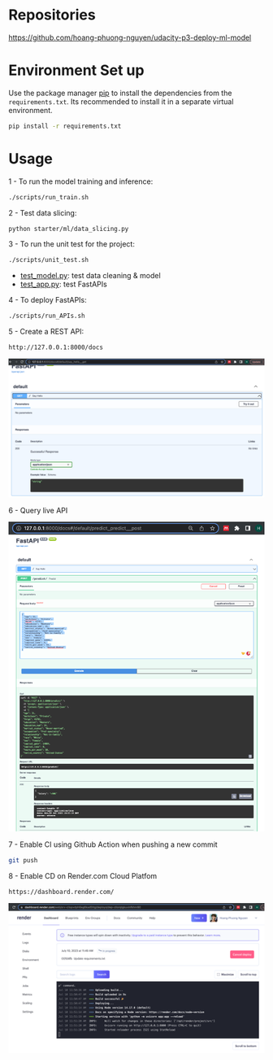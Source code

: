 # Repositories
https://github.com/hoang-phuong-nguyen/udacity-p3-deploy-ml-model


# Environment Set up
Use the package manager [pip](https://pip.pypa.io/en/stable/) to install the dependencies from the ```requirements.txt```. Its recommended to install it in a separate virtual environment.

```bash
pip install -r requirements.txt
```

# Usage
1 - To run the model training and inference: 
```bash
./scripts/run_train.sh
```
2 - Test data slicing:
```bash
python starter/ml/data_slicing.py
```

3 - To run the unit test for the project: 
```bash
./scripts/unit_test.sh
```
- [test_model.py](./starter/ml/test_model.py): test data cleaning & model 
- [test_app.py](./test_app.py): test FastAPIs

4 - To deploy FastAPIs:
```bash
./scripts/run_APIs.sh
```

5 - Create a REST API:
```bash
http://127.0.0.1:8000/docs
```
<img src="screenshots/example.png">

6 - Query live API 

<img src="screenshots/live_post.png">


7 - Enable CI using Github Action when pushing a new commit
```bash
git push
```

8 - Enable CD on Render.com Cloud Platfom 
```bash
https://dashboard.render.com/
```
<img src="screenshots/continuous_deloyment.png">

